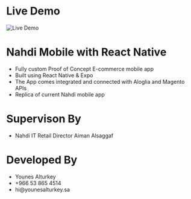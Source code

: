 # Live Demo

![Live Demo](https://github.com/younes-alturkey/nahdi-mobile-rn-algolia/blob/master/demo.gif)

# Nahdi Mobile with React Native

<ul>
<li>Fully custom Proof of Concept E-commerce mobile app</li>
<li>Built using React Native & Expo</li>
<li>The App comes integrated and connected with Aloglia and Magento APIs</li>
<li>Replica of current Nahdi mobile app</li>
</ul>

# Supervison By

<ul>
<li>Nahdi IT Retail Director Aiman Alsaggaf</li>
</ul>

# Developed By

<ul>
<li>Younes Alturkey</li>
<li>+966 53 865 4514</li>
<li>hi@younesalturkey.sa</li>
</ul>
